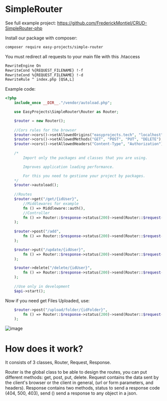 # SimpleRouter

See full example project:
[https://github.com/FrederickMontiel/CRUD-SimpleRouter-php
](https://github.com/FrederickMontiel/CRUD-SimpleRouter-php)

Install our package with composer:

```txt
composer require easy-projects/simple-router
```

You must redirect all requests to your main file with this .htaccess

```txt
RewriteEngine On
RewriteCond %{REQUEST_FILENAME} !-f
RewriteCond %{REQUEST_FILENAME} !-d
RewriteRule ^ index.php [QSA,L]
```

Example code:

```php
<?php
    include_once __DIR__."/vendor/autoload.php";

    use EasyProjects\SimpleRouter\Router as Router;

    $router = new Router();
    
    //Cors rules for the browser
    $router->cors()->setAllowedOrigins("easyprojects.tech", "localhost");
    $router->cors()->setAllowedMethods("GET", "POST", "PUT", "DELETE");
    $router->cors()->setAllowedHeaders("Content-Type", "Authorization");
    
    /*
        Import only the packages and classes that you are using.

        Improves application loading performance.

        For this you need to gestione your project by packages.
    */
    $router->autoload(); 
    
    //Routes
    $router->get("/get/{idUser}", 
        //Middlewares for example
        fn () => Middleware::auth(),
        //Controller
        fn () => Router::$response->status(200)->send(Router::$request->params->idUser)
    );
    
    $router->post("/add", 
        fn () => Router::$response->status(200)->send(Router::$request->body->nameUser)
    );

    $router->put("/update/{idUser}", 
        fn () => Router::$response->status(200)->send(Router::$request->params->idUser." - ".Router::$request->body->nameUser)
    );

    $router->delete("/delete/{idUser}", 
        fn () => Router::$response->status(200)->send(Router::$request->params->idUser." - ".Router::$request->body->nameUser)
    );
    
    //Use only in development
    $api->start();
```

Now if you need get Files Uploaded, use:

```php
    $router->post("/upload/folder/{idFolder}", 
        fn () => Router::$response->status(200)->send(Router::$request->files->img->name." - ".Router::$request->params->idFolder)
    );
```

![image](https://user-images.githubusercontent.com/86737117/144947334-5f09b150-5ec4-481c-9dfd-bc09592c7250.png)

# How does it work?

It consists of 3 classes, Router, Request, Response.

Router is the global class to be able to design the routes, you can put different methods: get, post, put, delete.
Request contains the data sent by the client's browser or the client in general, (url or form parameters, and headers).
Response contains two methods, status to send a response code (404, 500, 403), send () send a response to any object in a json.


